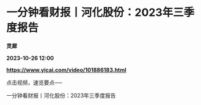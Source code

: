 # 一分钟看财报丨河化股份：2023年三季度报告
**灵犀**

**2023-10-26 12:00**

**https://www.yicai.com/video/101886183.html**

点击视频，速览要点──

一分钟看财报丨河化股份：2023年三季度报告